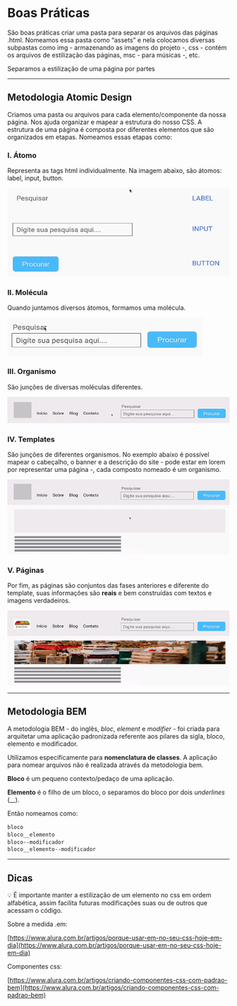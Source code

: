 # Boas Práticas

São boas práticas criar uma pasta para separar os arquivos das páginas .html. Nomeamos essa pasta como “assets” e nela colocamos diversas subpastas como img - armazenando as imagens do projeto -, css - contém os arquivos de estilização das páginas, msc - para músicas -, etc.

Separamos a estilização de uma página por partes 

---

## Metodologia Atomic Design

Criamos uma pasta ou arquivos para cada elemento/componente da nossa página. Nos ajuda organizar e mapear a estrutura do nosso CSS.
A estrutura de uma página é composta por diferentes elementos que são organizados em etapas. Nomeamos essas etapas como:

### I. Átomo

Representa as tags html individualmente. Na imagem abaixo, são átomos: label, input, button.

![atomo](https://github.com/GabiCmg/ONE-formacao-full-stack/blob/main/II_formacao_Front-End/Arquitetura-css-assets/assets/img/readme/atomo.png?w=250)

### II. Molécula

Quando juntamos diversos átomos, formamos uma molécula. 

![molecula](https://github.com/GabiCmg/ONE-formacao-full-stack/blob/main/II_formacao_Front-End/Arquitetura-css-assets/assets/img/readme/molecula.png?w=250)

### III. Organismo

São junções de diversas moléculas diferentes.

![organismo](https://github.com/GabiCmg/ONE-formacao-full-stack/blob/main/II_formacao_Front-End/Arquitetura-css-assets/assets/img/readme/organismo.png?w=250)

### IV. Templates

São junções de diferentes organismos. No exemplo abaixo é possível mapear o cabeçalho, o banner e a descrição do site - pode estar em lorem por representar uma página -, cada composto nomeado é um organismo.

![template](https://github.com/GabiCmg/ONE-formacao-full-stack/blob/main/II_formacao_Front-End/Arquitetura-css-assets/assets/img/readme/template.png?w=250)

### V. Páginas

Por fim, as páginas são conjuntos das fases anteriores e diferente do template, suas informações são **reais** e bem construídas com textos e imagens verdadeiros.

![pagina](https://github.com/GabiCmg/ONE-formacao-full-stack/blob/main/II_formacao_Front-End/Arquitetura-css-assets/assets/img/readme/pagina.png?w=250)

---

## Metodologia BEM

A metodologia BEM - do inglês, *bloc*, *element* e *modifier* - foi criada para arquitetar uma aplicação padronizada referente aos pilares da sigla, bloco, elemento e modificador. 

Utilizamos especificamente para **nomenclatura de classes**. A aplicação para nomear arquivos não é realizada através da metodologia bem.

**Bloco** é um pequeno contexto/pedaço de uma aplicação. 

**Elemento** é o filho de um bloco, o separamos do bloco por dois *underlines* (__).

Então nomeamos como:

```css
bloco
bloco__elemento
bloco--modificador
bloco__elemento--modificador
```

---

## Dicas

<aside>
💡 É importante manter a estilização de um elemento no css em ordem alfabética, assim facilita futuras modificações suas ou de outros que acessam o código.

</aside>

Sobre a medida .em: 

[https://www.alura.com.br/artigos/porque-usar-em-no-seu-css-hoje-em-dia](https://www.alura.com.br/artigos/porque-usar-em-no-seu-css-hoje-em-dia)

Componentes css:

[https://www.alura.com.br/artigos/criando-componentes-css-com-padrao-bem](https://www.alura.com.br/artigos/criando-componentes-css-com-padrao-bem)
